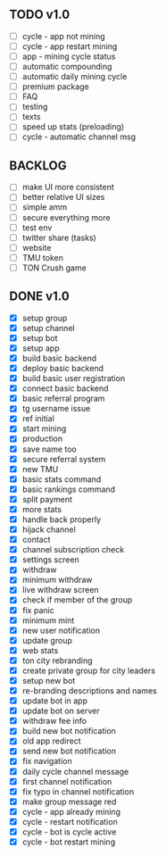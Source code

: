 ## TODO v1.0

- [ ] cycle - app not mining
- [ ] cycle - app restart mining
- [ ] app - mining cycle status
- [ ] automatic compounding
- [ ] automatic daily mining cycle
- [ ] premium package
- [ ] FAQ
- [ ] testing
- [ ] texts
- [ ] speed up stats (preloading)
- [ ] cycle - automatic channel msg

## BACKLOG

- [ ] make UI more consistent
- [ ] better relative UI sizes
- [ ] simple amm
- [ ] secure everything more
- [ ] test env
- [ ] twitter share (tasks)
- [ ] website
- [ ] TMU token
- [ ] TON Crush game

## DONE v1.0

- [x] setup group
- [x] setup channel
- [x] setup bot
- [x] setup app
- [x] build basic backend
- [x] deploy basic backend
- [x] build basic user registration
- [x] connect basic backend
- [x] basic referral program
- [x] tg username issue
- [x] ref initial
- [x] start mining
- [x] production
- [x] save name too
- [x] secure referral system
- [x] new TMU
- [x] basic stats command
- [x] basic rankings command
- [x] split payment
- [x] more stats
- [x] handle back properly
- [x] hijack channel
- [x] contact
- [x] channel subscription check
- [x] settings screen
- [x] withdraw
- [x] minimum withdraw
- [x] live withdraw screen
- [x] check if member of the group
- [x] fix panic
- [x] minimum mint
- [x] new user notification
- [x] update group
- [x] web stats
- [x] ton city rebranding
- [x] create private group for city leaders
- [x] setup new bot
- [x] re-branding descriptions and names
- [x] update bot in app
- [x] update bot on server
- [x] withdraw fee info
- [x] build new bot notification
- [x] old app redirect
- [x] send new bot notification
- [x] fix navigation
- [x] daily cycle channel message
- [x] first channel notification
- [x] fix typo in channel notification
- [x] make group message red
- [x] cycle - app already mining
- [x] cycle - restart notification
- [x] cycle - bot is cycle active
- [x] cycle - bot restart mining
